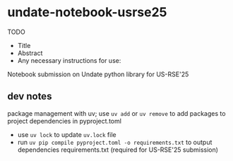 # undate-notebook-usrse25

TODO
- Title
- Abstract
- Any necessary instructions for use:

Notebook submission on Undate python library for US-RSE'25



## dev notes

package management with uv; use `uv add` or `uv remove` to add packages
 to project dependencies in pyproject.toml
 - use `uv lock` to update `uv.lock` file
 - run `uv pip compile pyproject.toml -o requirements.txt` to output dependencies requirements.txt (required for US-RSE'25 submission)
